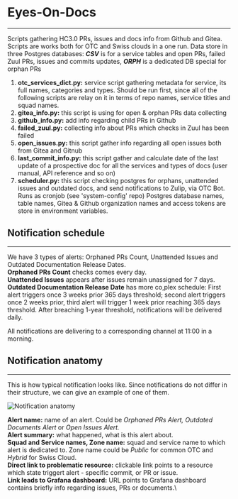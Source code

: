 Eyes-On-Docs
=======================
***********************
Scripts gathering HC3.0 PRs, issues and docs info from Github and Gitea. Scripts are works both for OTC and Swiss clouds in a one run. Data store in three Postgres databases: **_CSV_** is for a service tables and open PRs, failed Zuul PRs, issues and commits updates, **_ORPH_** is a dedicated DB special for orphan PRs

1) **otc_services_dict.py:** service script gathering metadata for service, its full names, categories and types. Should be run first, since all of the following scripts are relay on it in terms of repo names, service titles and squad names.
2) **gitea_info.py:** this script is using for open & orphan PRs data collecting
3) **github_info.py:** add info regarding child PRs in Github
4) **failed_zuul.py:** collecting info about PRs which checks in Zuul has been failed
5) **open_issues.py:** this script gather info regarding all open issues both from Gitea and Gitnub
6) **last_commit_info.py:** this script gather and calculate date of the last update of a prospective doc for all the services and types of docs (user manual, API reference and so on)
7) **scheduler.py:** this script checking postgres for orphans, unattended issues and outdated docs, and send notifications to Zulip, via OTC Bot. Runs as cronjob (see 'system-config' repo)
Postgres database names, table names, Gitea & Github organization names and access tokens are store in environment variables.

Notification schedule
----------------
****************
We have 3 types of alerts: Orphaned PRs Count, Unattended Issues and Outdated Documentation Release Dates.\
**Orphaned PRs Count** checks comes every day.\
**Unattended Issues** appears after issues remain unassigned for 7 days.\
**Outdated Documentation Release Date** has more co,plex schedule:
First alert triggers once 3 weeks prior 365 days threshold; second alert triggers once 2 weeks prior, third alert will trigger 1 week prior reaching 365 days threshold. After breaching 1-year threshold, notifications will be delivered daily.

All notifications are delivering to a corresponding channel at 11:00 in a morning. 

Notification anatomy
--------------------
********************
This is how typical notification looks like. Since notifications do not differ in their structure, we can give an example of one of them.

![Notification anatomy](https://github.com/opentelekomcloud-infra/grafana-docs-monitoring/blob/documentation/alert_anatomy.PNG)

**Alert name:** name of an alert. Could be *Orphaned PRs Alert,* *Outdated Documents Alert* or *Open Issues Alert.*\
**Alert summary:** what happened, what is this alert about.\
**Squad and Service names, Zone name:** squad and service name to which alert is dedicated to. Zone name could be *Public* for common OTC and *Hybrid* for Swiss Cloud.\
**Direct link to problematic resource:** clickable link points to a resource which state triggert alert - specific commit, or PR or issue.\
**Link leads to Grafana dashboard:** URL points to Grafana dashboard contains briefly info regarding issues, PRs or documents.\
